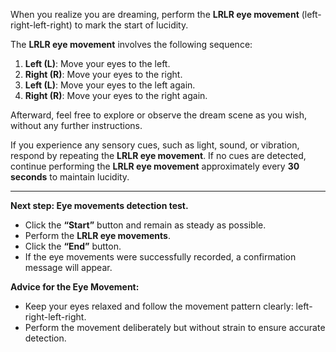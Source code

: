 When you realize you are dreaming, perform the **LRLR eye movement** (left-right-left-right) to mark the start of lucidity. 

The **LRLR eye movement** involves the following sequence:
1. **Left (L)**: Move your eyes to the left.
2. **Right (R)**: Move your eyes to the right.
3. **Left (L)**: Move your eyes to the left again.
4. **Right (R)**: Move your eyes to the right again.

Afterward, feel free to explore or observe the dream scene as you wish, without any further instructions.

If you experience any sensory cues, such as light, sound, or vibration, respond by repeating the **LRLR eye movement**. If no cues are detected, continue performing the **LRLR eye movement** approximately every **30 seconds** to maintain lucidity.

---

**Next step: Eye movements detection test.**
- Click the **“Start”** button and remain as steady as possible.
- Perform the **LRLR eye movements**.
- Click the **“End”** button.
- If the eye movements were successfully recorded, a confirmation message will appear.

**Advice for the Eye Movement:**
- Keep your eyes relaxed and follow the movement pattern clearly: left-right-left-right.
- Perform the movement deliberately but without strain to ensure accurate detection.
